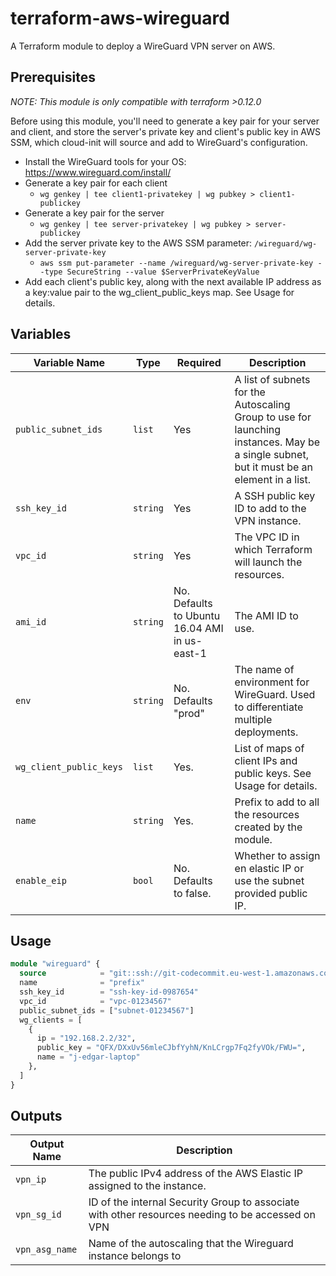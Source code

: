 # terraform-aws-wireguard

A Terraform module to deploy a WireGuard VPN server on AWS.

## Prerequisites

*NOTE: This module is only compatible with terraform >0.12.0*

Before using this module, you'll need to generate a key pair for your server and client, and store the server's private key and client's public key in AWS SSM, which cloud-init will source and add to WireGuard's configuration.

- Install the WireGuard tools for your OS: https://www.wireguard.com/install/
- Generate a key pair for each client
  - `wg genkey | tee client1-privatekey | wg pubkey > client1-publickey`
- Generate a key pair for the server
  - `wg genkey | tee server-privatekey | wg pubkey > server-publickey`
- Add the server private key to the AWS SSM parameter: `/wireguard/wg-server-private-key`
  - `aws ssm put-parameter --name /wireguard/wg-server-private-key --type SecureString --value $ServerPrivateKeyValue`
- Add each client's public key, along with the next available IP address as a key:value pair to the wg_client_public_keys map. See Usage for details.

## Variables
| Variable Name | Type | Required |Description |
|---------------|-------------|-------------|-------------|
|`public_subnet_ids`|`list`|Yes|A list of subnets for the Autoscaling Group to use for launching instances. May be a single subnet, but it must be an element in a list.|
|`ssh_key_id`|`string`|Yes|A SSH public key ID to add to the VPN instance.|
|`vpc_id`|`string`|Yes|The VPC ID in which Terraform will launch the resources.|
|`ami_id`|`string`|No. Defaults to Ubuntu 16.04 AMI in us-east-1|The AMI ID to use.|
|`env`|`string`|No. Defaults "prod"|The name of environment for WireGuard. Used to differentiate multiple deployments.|
|`wg_client_public_keys`|`list`|Yes.|List of maps of client IPs and public keys. See Usage for details.|
|`name`|`string`|Yes.|Prefix to add to all the resources created by the module.|
|`enable_eip`|`bool`|No. Defaults to false.|Whether to assign en elastic IP or use the subnet provided public IP.|

## Usage
```terraform
module "wireguard" {
  source            = "git::ssh://git-codecommit.eu-west-1.amazonaws.com/v1/repos/terraform-aws-wireguard"
  name              = "prefix"
  ssh_key_id        = "ssh-key-id-0987654"
  vpc_id            = "vpc-01234567"
  public_subnet_ids = ["subnet-01234567"]
  wg_clients = [
    { 
      ip = "192.168.2.2/32",
      public_key = "QFX/DXxUv56mleCJbfYyhN/KnLCrgp7Fq2fyVOk/FWU=",
      name = "j-edgar-laptop"
    },
  ]
}
```

## Outputs
| Output Name | Description |
|---------------|-------------|
|`vpn_ip`|The public IPv4 address of the AWS Elastic IP assigned to the instance.|
|`vpn_sg_id`|ID of the internal Security Group to associate with other resources needing to be accessed on VPN|
|`vpn_asg_name`|Name of the autoscaling that the Wireguard instance belongs to|

